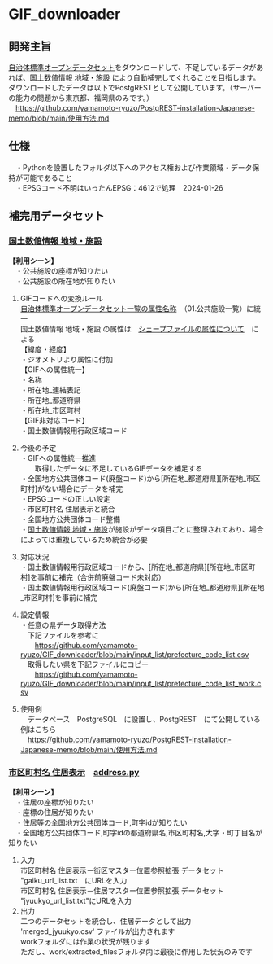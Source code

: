 # GIF_downloader  
## 開発主旨  
[自治体標準オープンデータセット](https://www.digital.go.jp/resources/open_data/municipal-standard-data-set-test)をダウンロードして、不足しているデータがあれば、[国土数値情報 地域・施設](https://nlftp.mlit.go.jp/ksj/index.html)  により自動補完してくれることを目指します。  
ダウンロードしたデータは以下でPostgRESTとして公開しています。（サーバーの能力の問題から東京都、福岡県のみです。）  
　https://github.com/yamamoto-ryuzo/PostgREST-installation-Japanese-memo/blob/main/使用方法.md  

## 仕様  
　・Pythonを設置したフォルダ以下へのアクセス権および作業領域・データ保持が可能であること  
　・EPSGコード不明はいったんEPSG：4612で処理　2024-01-26  

## 補完用データセット  
### [国土数値情報 地域・施設](https://nlftp.mlit.go.jp/ksj/index.html)  
**【利用シーン】**  
　・公共施設の座標が知りたい  
　・公共施設の所在地が知りたい  

1. GIFコードへの変換ルール  
  [自治体標準オープンデータセット一覧の属性名称](https://www.digital.go.jp/resources/open_data/municipal-standard-data-set-test)　（01.公共施設一覧）に統一  
  国土数値情報 地域・施設 の属性は　[シェープファイルの属性について](https://nlftp.mlit.go.jp/ksj/gml/datalist/KsjTmplt-P28.html)　による  
  【緯度・経度】  
・ジオメトリより属性に付加  
【GIFへの属性統一】  
・名称  
・所在地_連結表記  
・所在地_都道府県  
・所在地_市区町村  
【GIF非対応コード】  
・国土数値情報用行政区域コード  

1. 今後の予定  
  ・GIFへの属性統一推進  
  　　取得したデータに不足しているGIFデータを補足する  
  ・全国地方公共団体コード(廃盤コード)から[所在地_都道府県][所在地_市区町村]がない場合にデータを補完  
  ・EPSGコードの正しい設定  
  ・市区町村名 住居表示と統合  
  ・全国地方公共団体コード整備  
  ・[国土数値情報 地域・施設](https://nlftp.mlit.go.jp/ksj/index.html)が施設がデータ項目ごとに整理されており、場合によっては重複しているため統合が必要   

1. 対応状況  
  ・国土数値情報用行政区域コードから、[所在地_都道府県][所在地_市区町村]を事前に補完（合併前廃盤コード未対応）  
  ・国土数値情報用行政区域コード(廃盤コード)から[所在地_都道府県][所在地_市区町村]を事前に補完

3. 設定情報  
  ・任意の県データ取得方法  
　下記ファイルを参考に  
　　https://github.com/yamamoto-ryuzo/GIF_downloader/blob/main/input_list/prefecture_code_list.csv  
　取得したい県を下記ファイルにコピー  
　　https://github.com/yamamoto-ryuzo/GIF_downloader/blob/main/input_list/prefecture_code_list_work.csv  

1. 使用例  
　データベース　PostgreSQL　に設置し、PostgREST　にて公開している例はこちら  
　https://github.com/yamamoto-ryuzo/PostgREST-installation-Japanese-memo/blob/main/使用方法.md  

### [市区町村名 住居表示](https://nlftp.mlit.go.jp/cgi-bin/isj/dls/_choose_method.cgi)　[address.py](address.py)  
**【利用シーン】**  
　・住居の座標が知りたい  
　・座標の住居が知りたい  
　・住居等の全国地方公共団体コード,町字idが知りたい  
　・全国地方公共団体コード,町字idの都道府県名,市区町村名,大字・町丁目名が知りたい  
1. 入力  
 市区町村名 住居表示－街区マスター位置参照拡張 データセット  
 "gaiku_url_list.txt　にURLを入力  
 市区町村名 住居表示－住居マスター位置参照拡張 データセット  
 "jyuukyo_url_list.txt"にURLを入力  
1. 出力  
 二つのデータセットを統合し、住居データとして出力  
 'merged_jyuukyo.csv' ファイルが出力されます  
 workフォルダには作業の状況が残ります  
 ただし、work/extracted_filesフォルダ内は最後に作用した状況のみです  
